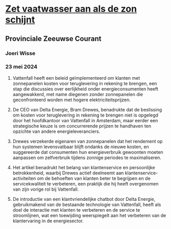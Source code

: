 # [Zet vaatwasser aan als de zon schijnt](https://advance.lexis.com/api/document?collection=news&id=urn:contentItem:6C38-DYF1-DYRY-X3XG-00000-00&context=1519360)
## Provinciale Zeeuwse Courant
### Joeri Wisse
### 23 mei 2024

1. Vattenfall heeft een beleid geïmplementeerd om klanten met zonnepanelen kosten voor teruglevering in rekening te brengen, een stap die discussies over eerlijkheid onder energieconsumenten heeft aangewakkerd, met name diegenen zonder zonnepanelen die geconfronteerd worden met hogere elektriciteitsprijzen.

2. De CEO van Delta Energie, Bram Drewes, benadrukte dat de beslissing om kosten voor teruglevering in rekening te brengen niet is opgelegd door het hoofdkantoor van Vattenfall in Amsterdam, maar eerder een strategische keuze is om concurrerende prijzen te handhaven ten opzichte van andere energieleveranciers.

3. Drewes verzekerde eigenaren van zonnepanelen dat het rendement op hun systemen levensvatbaar blijft ondanks de nieuwe kosten, en suggereerde dat consumenten hun energieverbruik gewoonten moeten aanpassen om zelfverbruik tijdens zonnige periodes te maximaliseren.

4. Het artikel benadrukt het belang van klantenservice en persoonlijke betrokkenheid, waarbij Drewes actief deelneemt aan klantenservice-activiteiten om de behoeften van klanten beter te begrijpen en de servicekwaliteit te verbeteren, een praktijk die hij heeft overgenomen van zijn vorige rol bij Vattenfall.

5. De introductie van een klantvriendelijke chatbot door Delta Energie, gebruikmakend van de bestaande technologie van Vattenfall, heeft als doel de interactie met klanten te verbeteren en de service te stroomlijnen, wat een toewijding weerspiegelt aan het verbeteren van de klantervaring in de energiesector.